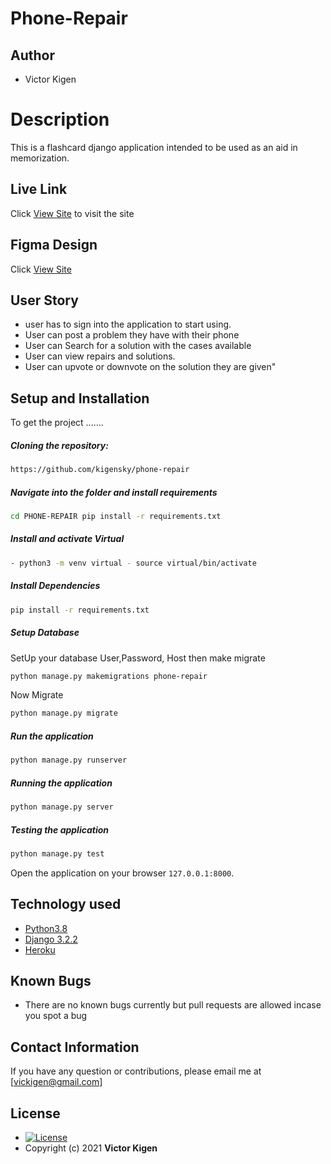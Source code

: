 # Phone-Repair
## Author  
  
* Victor Kigen
  
# Description  
This is a flashcard django application intended to be used as an aid in memorization.
  
##  Live Link  
 Click [View Site](https://fundi-online.herokuapp.com/)  to visit the site
 
## Figma Design

Click [View Site](https://www.figma.com/file/5gCZtZNbx3D2UWuABL4Gh9/Untitled?node-id=0%3A1)

## User Story

* user has to sign into the application to start using.
* User can post a problem they have with their phone
* User can Search for a solution with the cases available
* User can view repairs and solutions.
* User can upvote or downvote on the solution they are given"
  

  
## Setup and Installation  
To get the project .......  
  
##### Cloning the repository:  
 ```bash 
 https://github.com/kigensky/phone-repair
```
##### Navigate into the folder and install requirements  
 ```bash 
cd PHONE-REPAIR pip install -r requirements.txt 
```
##### Install and activate Virtual  
 ```bash 
- python3 -m venv virtual - source virtual/bin/activate  
```  
##### Install Dependencies  
 ```bash 
 pip install -r requirements.txt 
```  
 ##### Setup Database  
  SetUp your database User,Password, Host then make migrate  
 ```bash 
python manage.py makemigrations phone-repair
 ``` 
 Now Migrate  
 ```bash 
 python manage.py migrate 
```
##### Run the application  
 ```bash 
 python manage.py runserver 
``` 
##### Running the application  
 ```bash 
 python manage.py server 
```
##### Testing the application  
 ```bash 
 python manage.py test 
```
Open the application on your browser `127.0.0.1:8000`.  
  
  
## Technology used  
  
* [Python3.8](https://www.python.org/)  
* [Django 3.2.2](https://docs.djangoproject.com/en/2.2/)  
* [Heroku](https://heroku.com)  
  
  
## Known Bugs  
* There are no known bugs currently but pull requests are allowed incase you spot a bug  
  
## Contact Information   
If you have any question or contributions, please email me at [vickigen@gmail.com]  
  
## License 

* [![License](https://img.shields.io/packagist/l/loopline-systems/closeio-api-wrapper.svg)](https://github.com/kigensky/pic-galery/blob/main/LICENCE)  
* Copyright (c) 2021 **Victor Kigen**